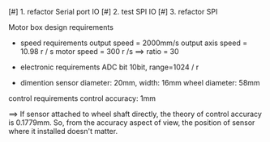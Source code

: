 [#] 1. refactor Serial port IO
[#] 2. test SPI IO
[#] 3. refactor SPI



Motor box design requirements


* speed requirements
output speed = 2000mm/s
output axis speed = 10.98 r / s
motor speed = 300 r /s
==> ratio = 30



* electronic requirements
ADC bit 10bit, range=1024 / r

* dimention
sensor diameter: 20mm, width: 16mm
wheel diameter: 58mm

control requirements
control accuracy: 1mm


==> If sensor attached to wheel shaft directly, the theory of control accuracy is 0.1779mm. So, from the accuracy aspect of view, the position of sensor where it installed doesn't matter.